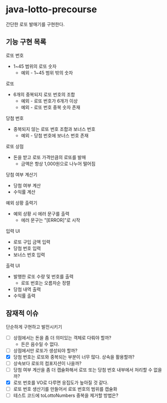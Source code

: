 # java-lotto-precourse
간단한 로또 발매기를 구현한다.

## 기능 구현 목록
로또 번호
* 1~45 범위의 로또 숫자
  * 예외 - 1~45 범위 밖의 숫자

로또
* 6개의 중복되지 로또 번호의 조합
  * 예외 - 로또 번호가 6개가 이상
  * 예외 - 로또 번호 중복 숫자 존재

당첨 번호
* 중복되지 않는 로또 번호 조합과 보너스 번호
  * 예외 - 당첨 번호에 보너스 번호 존재

로또 상점
* 돈을 받고 로또 가격만큼의 로또를 발매
  * 금액은 항상 1,000원으로 나누어 떨어짐

당첨 여부 계산기
* 당첨 여부 계산
* 수익률 계산

예외 상황 출력기
* 예외 상황 시 에러 문구를 출력
  * 에러 문구는 "[ERROR]"로 시작

입력 UI
* 로또 구입 금액 입력
* 당첨 번호 입력
* 보너스 번호 입력

출력 UI
* 발행한 로또 수량 및 번호를 출력
  * 로또 번호는 오름차순 정렬
* 당첨 내역 출력
* 수익률 출력

## 잠재적 이슈
단순하게 구현하고 발전시키기

* [ ] 상점에서는 돈을 좀 더 의미있는 객체로 다뤄야 할까?
  * 돈은 음수일 수 없다.
* [ ] 상점에서만 로또가 생성되야 할까?
* [x] 당첨 번호는 로또와 중복되는 부분이 너무 많다. 상속을 활용할까?
* [ ] 상속보다 로또의 컴포지션이 나을까?
* [ ] 당첨 여부 계산을 좀 더 캡슐화해서 로또 또는 당첨 번호 내부에서 처리할 수 없을까?
* [x] 로또 번호를 VO로 다루면 응집도가 높아질 것 같다.
* [ ] 로또 번호 생산기를 만들어서 로또 번호의 범위를 캡슐화
* [ ] 테스트 코드에 toLottoNumbers 중복을 제거할 방법은?
